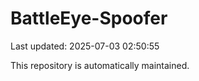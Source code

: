 # BattleEye-Spoofer

Last updated: 2025-07-03 02:50:55

This repository is automatically maintained.

